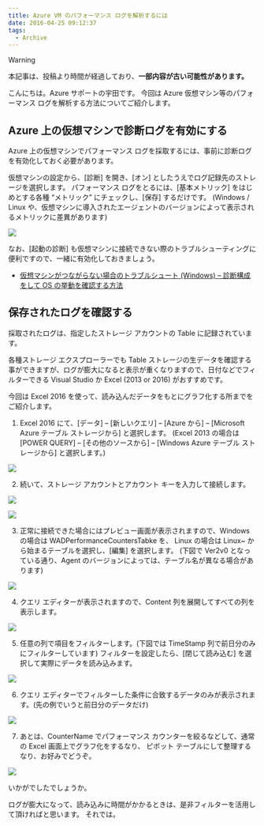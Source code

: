 ```yaml
---
title: Azure VM のパフォーマンス ログを解析するには
date: 2016-04-25 09:12:37
tags:
  - Archive
---
```

> [!WARNING]
> 本記事は、投稿より時間が経過しており、**一部内容が古い可能性があります。**

こんにちは。Azure サポートの宇田です。
今回は Azure 仮想マシン等のパフォーマンス ログを解析する方法についてご紹介します。

## Azure 上の仮想マシンで診断ログを有効にする

Azure 上の仮想マシンでパフォーマンス ログを採取するには、事前に診断ログを有効化しておく必要があります。

仮想マシンの設定から、[診断] を開き、[オン] としたうえでログ記録先のストレージを選択します。
パフォーマンス ログをとるには、[基本メトリック] をはじめとする各種 “メトリック” にチェックし、[保存] するだけです。
(Windows / Linux や、仮想マシンに導入されたエージェントのバージョンによって表示されるメトリックに差異があります)

![](./azure-vm-performance-analysis/EnableDiag.png)

なお、[起動の診断] も仮想マシンに接続できない際のトラブルシューティングに便利ですので、一緒に有効化しておきましょう。

* [仮想マシンがつながらない場合のトラブルシュート (Windows) – 診断構成をして OS の挙動を確認する方法](https://jpaztech1.z11.web.core.windows.net/%E4%BB%AE%E6%83%B3%E3%83%9E%E3%82%B7%E3%83%B3%E3%81%8C%E3%81%A4%E3%81%AA%E3%81%8C%E3%82%89%E3%81%AA%E3%81%84%E5%A0%B4%E5%90%88%E3%81%AE%E3%83%88%E3%83%A9%E3%83%96%E3%83%AB%E3%82%B7%E3%83%A5%E3%83%BC%E3%83%88(Windows).html)

## 保存されたログを確認する

採取されたログは、指定したストレージ アカウントの Table に記録されています。

各種ストレージ エクスプローラーでも Table ストレージの生データを確認する事ができますが、ログが膨大になると表示が重くなりますので、日付などでフィルターできる Visual Studio か Excel (2013 or 2016) がおすすめです。

今回は Excel 2016 を使って、読み込んだデータをもとにグラフ化する所までをご紹介します。

1. Excel 2016 にて、[データ] – [新しいクエリ] – [Azure から] – [Microsoft Azure テーブル ストレージから] と選択します。
(Excel 2013 の場合は [POWER QUERY] – [その他のソースから] – [Windows Azure テーブル ストレージから] と選択します。)

![](./azure-vm-performance-analysis/Table1.png)

2. 続いて、ストレージ アカウントとアカウント キーを入力して接続します。

![](./azure-vm-performance-analysis/Table2.png)

![](./azure-vm-performance-analysis/Table3.png)

3. 正常に接続できた場合にはプレビュー画面が表示されますので、Windows の場合は WADPerformanceCountersTabke を、
Linux の場合は Linux~ から始まるテーブルを選択し、[編集] を選択します。
(下図で Ver2v0 となっている通り、Agent のバージョンによっては、テーブル名が異なる場合があります)

![](./azure-vm-performance-analysis/Table4.png)

4. クエリ エディターが表示されますので、Content 列を展開してすべての列を表示します。

![](./azure-vm-performance-analysis/Table5.png)

5. 任意の列で項目をフィルターします。(下図では TimeStamp 列で前日分のみにフィルターしています)
フィルターを設定したら、[閉じて読み込む] を選択して実際にデータを読み込みます。

![](./azure-vm-performance-analysis/Table6.png)

6. クエリ エディターでフィルターした条件に合致するデータのみが表示されます。(先の例でいうと前日分のデータだけ)

![](./azure-vm-performance-analysis/Table7.png)

7. あとは、CounterName でパフォーマンス カウンターを絞るなどして、通常の Excel 画面上でグラフ化をするなり、
ピボット テーブルにして整理するなり、お好みでどうぞ。

![](./azure-vm-performance-analysis/Table8.png)

いかがでしたでしょうか。

ログが膨大になって、読み込みに時間がかかるときは、是非フィルターを活用して頂ければと思います。
それでは。
